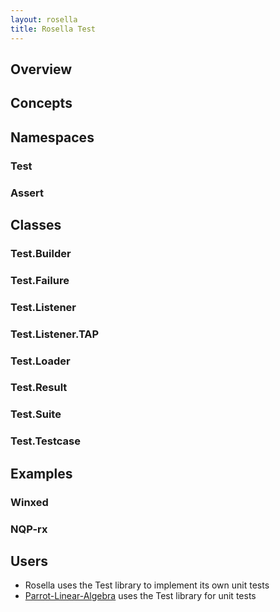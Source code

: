 ```yaml
---
layout: rosella
title: Rosella Test
---
```


## Overview

## Concepts


## Namespaces

### Test

### Assert

## Classes

### Test.Builder

### Test.Failure

### Test.Listener

### Test.Listener.TAP

### Test.Loader

### Test.Result

### Test.Suite

### Test.Testcase

## Examples

### Winxed

### NQP-rx

## Users

* Rosella uses the Test library to implement its own unit tests
* [Parrot-Linear-Algebra](http://github.com/Whiteknight/parrot-linear-algebra)
uses the Test library for unit tests

